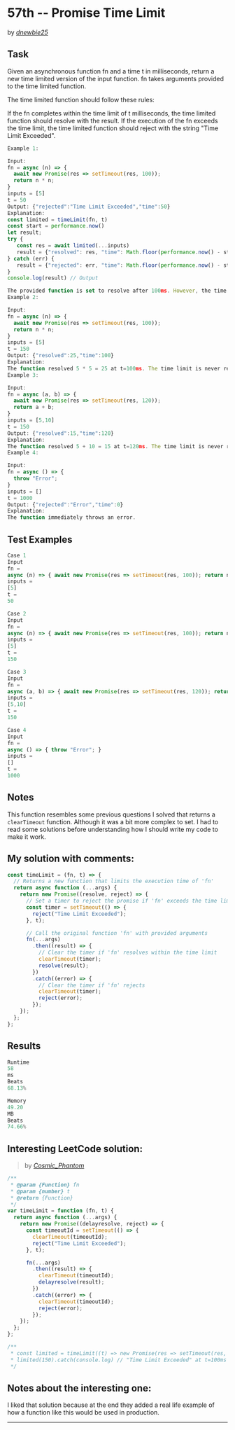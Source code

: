 # 57th -- Promise Time Limit

by _[dnewbie25](https://leetcode.com/u/dnewbie25/)_

## Task

Given an asynchronous function fn and a time t in milliseconds, return a new time limited version of the input function. fn takes arguments provided to the time limited function.

The time limited function should follow these rules:

If the fn completes within the time limit of t milliseconds, the time limited function should resolve with the result.
If the execution of the fn exceeds the time limit, the time limited function should reject with the string "Time Limit Exceeded".

```js
Example 1:

Input:
fn = async (n) => {
  await new Promise(res => setTimeout(res, 100));
  return n * n;
}
inputs = [5]
t = 50
Output: {"rejected":"Time Limit Exceeded","time":50}
Explanation:
const limited = timeLimit(fn, t)
const start = performance.now()
let result;
try {
   const res = await limited(...inputs)
   result = {"resolved": res, "time": Math.floor(performance.now() - start)};
} catch (err) {
   result = {"rejected": err, "time": Math.floor(performance.now() - start)};
}
console.log(result) // Output

The provided function is set to resolve after 100ms. However, the time limit is set to 50ms. It rejects at t=50ms because the time limit was reached.
Example 2:

Input:
fn = async (n) => {
  await new Promise(res => setTimeout(res, 100));
  return n * n;
}
inputs = [5]
t = 150
Output: {"resolved":25,"time":100}
Explanation:
The function resolved 5 * 5 = 25 at t=100ms. The time limit is never reached.
Example 3:

Input:
fn = async (a, b) => {
  await new Promise(res => setTimeout(res, 120));
  return a + b;
}
inputs = [5,10]
t = 150
Output: {"resolved":15,"time":120}
Explanation:
​​​​The function resolved 5 + 10 = 15 at t=120ms. The time limit is never reached.
Example 4:

Input:
fn = async () => {
  throw "Error";
}
inputs = []
t = 1000
Output: {"rejected":"Error","time":0}
Explanation:
The function immediately throws an error.
```

## Test Examples

```js
Case 1
Input
fn =
async (n) => { await new Promise(res => setTimeout(res, 100)); return n * n; }
inputs =
[5]
t =
50

Case 2
Input
fn =
async (n) => { await new Promise(res => setTimeout(res, 100)); return n * n; }
inputs =
[5]
t =
150

Case 3
Input
fn =
async (a, b) => { await new Promise(res => setTimeout(res, 120)); return a + b; }
inputs =
[5,10]
t =
150

Case 4
Input
fn =
async () => { throw "Error"; }
inputs =
[]
t =
1000
```

## Notes

This function resembles some previous questions I solved that returns a `clearTimeout` function. Although it was a bit more complex to set. I had to read some solutions before understanding how I should write my code to make it work.

## My solution with comments:

```js
const timeLimit = (fn, t) => {
  // Returns a new function that limits the execution time of 'fn'
  return async function (...args) {
    return new Promise((resolve, reject) => {
      // Set a timer to reject the promise if 'fn' exceeds the time limit
      const timer = setTimeout(() => {
        reject("Time Limit Exceeded");
      }, t);

      // Call the original function 'fn' with provided arguments
      fn(...args)
        .then((result) => {
          // Clear the timer if 'fn' resolves within the time limit
          clearTimeout(timer);
          resolve(result);
        })
        .catch((error) => {
          // Clear the timer if 'fn' rejects
          clearTimeout(timer);
          reject(error);
        });
    });
  };
};
```

## Results

```js
Runtime
58
ms
Beats
68.13%

Memory
49.20
MB
Beats
74.66%

```

## Interesting LeetCode solution:

> by _[Cosmic_Phantom](https://leetcode.com/problems/promise-time-limit/solutions/3529233/promise-real-life-example-dry-run-usecase-o-1-js-ts-beginner-friendly-day12)_

```js
/**
 * @param {Function} fn
 * @param {number} t
 * @return {Function}
 */
var timeLimit = function (fn, t) {
  return async function (...args) {
    return new Promise((delayresolve, reject) => {
      const timeoutId = setTimeout(() => {
        clearTimeout(timeoutId);
        reject("Time Limit Exceeded");
      }, t);

      fn(...args)
        .then((result) => {
          clearTimeout(timeoutId);
          delayresolve(result);
        })
        .catch((error) => {
          clearTimeout(timeoutId);
          reject(error);
        });
    });
  };
};

/**
 * const limited = timeLimit((t) => new Promise(res => setTimeout(res, t)), 100);
 * limited(150).catch(console.log) // "Time Limit Exceeded" at t=100ms
 */
```

## Notes about the interesting one:

I liked that solution because at the end they added a real life example of how a function like this would be used in production.

---
